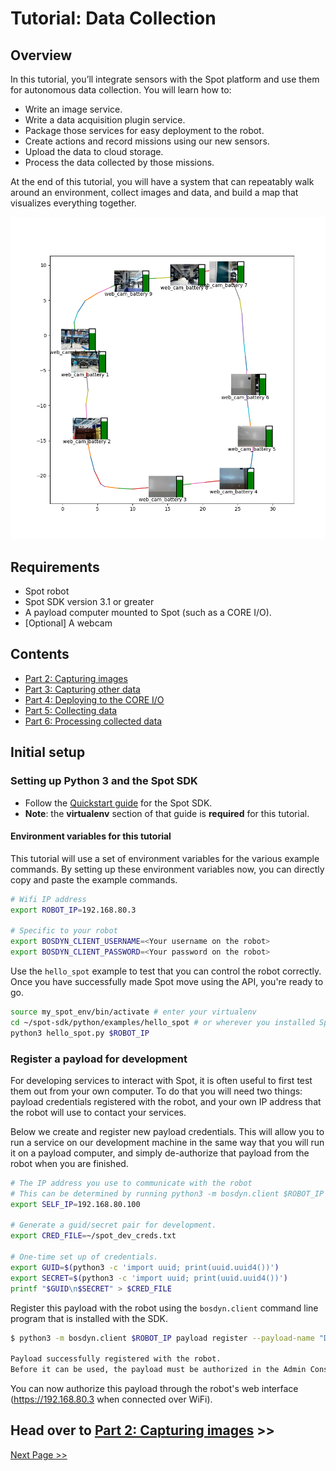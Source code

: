 <!--
Copyright (c) 2022 Boston Dynamics, Inc.  All rights reserved.

Downloading, reproducing, distributing or otherwise using the SDK Software
is subject to the terms and conditions of the Boston Dynamics Software
Development Kit License (20191101-BDSDK-SL).
-->

<script type="text/javascript" src="video_play_at_scroll.js"></script>
<link rel="stylesheet" type="text/css" href="tutorial.css">
<link href="prism.css" rel="stylesheet" />
<script src="prism.js"></script>

# Tutorial: Data Collection

## Overview

In this tutorial, you’ll integrate sensors with the Spot platform and use them for autonomous data collection. You will learn how to:

- Write an image service.
- Write a data acquisition plugin service.
- Package those services for easy deployment to the robot.
- Create actions and record missions using our new sensors.
- Upload the data to cloud storage.
- Process the data collected by those missions.

At the end of this tutorial, you will have a system that can repeatably walk around an environment, collect images and data, and build a map that visualizes everything together.

![Map with images](img/map1.png)

## Requirements

- Spot robot
- Spot SDK version 3.1 or greater
- A payload computer mounted to Spot (such as a CORE I/O).
- [Optional] A webcam

## Contents

- [Part 2: Capturing images](daq2.md)
- [Part 3: Capturing other data](daq3.md)
- [Part 4: Deploying to the CORE I/O](daq4.md)
- [Part 5: Collecting data](daq5.md)
- [Part 6: Processing collected data](daq6.md)

## Initial setup

### Setting up Python 3 and the Spot SDK

<ul>
    <li>Follow the <a href="https://dev.bostondynamics.com/docs/python/quickstart">Quickstart guide</a> for the Spot SDK.</li>
    <li><strong>Note</strong>: the <strong>virtualenv</strong> section of that guide is <strong>required</strong> for this tutorial.
</ul>

#### Environment variables for this tutorial

This tutorial will use a set of environment variables for the various example commands. By setting up these environment variables now, you can directly copy and paste the example commands.

```sh
# Wifi IP address
export ROBOT_IP=192.168.80.3

# Specific to your robot
export BOSDYN_CLIENT_USERNAME=<Your username on the robot>
export BOSDYN_CLIENT_PASSWORD=<Your password on the robot>
```

Use the `hello_spot` example to test that you can control the robot correctly.
Once you have successfully made Spot move using the API, you're ready to go.

```sh
source my_spot_env/bin/activate # enter your virtualenv
cd ~/spot-sdk/python/examples/hello_spot # or wherever you installed Spot SDK
python3 hello_spot.py $ROBOT_IP
```

### Register a payload for development

For developing services to interact with Spot, it is often useful to first test them out from your own computer. To do that you will need two things: payload credentials registered with the robot, and your own IP address that the robot will use to contact your services.

Below we create and register new payload credentials. This will allow you to run a service on our development machine in the same way that you will run it on a payload computer, and simply de-authorize that payload from the robot when you are finished.

```sh
# The IP address you use to communicate with the robot
# This can be determined by running python3 -m bosdyn.client $ROBOT_IP self-ip
export SELF_IP=192.168.80.100

# Generate a guid/secret pair for development.
export CRED_FILE=~/spot_dev_creds.txt

# One-time set up of credentials.
export GUID=$(python3 -c 'import uuid; print(uuid.uuid4())')
export SECRET=$(python3 -c 'import uuid; print(uuid.uuid4())')
printf "$GUID\n$SECRET" > $CRED_FILE
```

Register this payload with the robot using the `bosdyn.client` command line program that is installed with the SDK.

```sh
$ python3 -m bosdyn.client $ROBOT_IP payload register --payload-name "Dev Payload" --payload-guid $GUID --payload-secret $SECRET

Payload successfully registered with the robot.
Before it can be used, the payload must be authorized in the Admin Console.
```

You can now authorize this payload through the robot's web interface (https://192.168.80.3 when connected over WiFi).

## Head over to [Part 2: Capturing images](daq2.md) >>

[Next Page >>](daq2.md)

